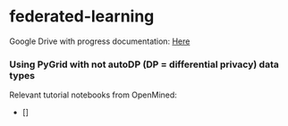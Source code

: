 # federated-learning
Google Drive with progress documentation: [Here](https://drive.google.com/drive/folders/1v8lI87k5vIHP0WD9i-aw3n6qnlxj0nw5?usp=sharing)

### Using PyGrid with not autoDP (DP = differential privacy) data types
Relevant tutorial notebooks from OpenMined:
- []
